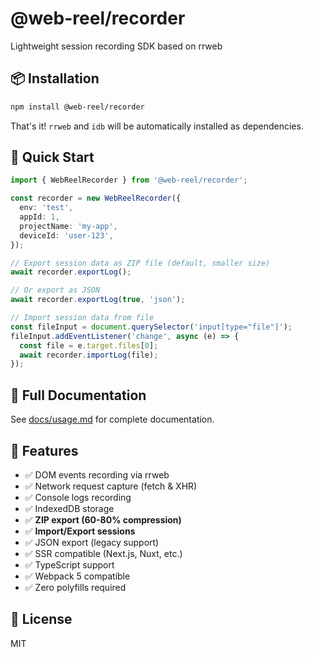 # @web-reel/recorder

Lightweight session recording SDK based on rrweb

## 📦 Installation

```bash
npm install @web-reel/recorder
```

That's it! `rrweb` and `idb` will be automatically installed as dependencies.

## 🚀 Quick Start

```typescript
import { WebReelRecorder } from '@web-reel/recorder';

const recorder = new WebReelRecorder({
  env: 'test',
  appId: 1,
  projectName: 'my-app',
  deviceId: 'user-123',
});

// Export session data as ZIP file (default, smaller size)
await recorder.exportLog();

// Or export as JSON
await recorder.exportLog(true, 'json');

// Import session data from file
const fileInput = document.querySelector('input[type="file"]');
fileInput.addEventListener('change', async (e) => {
  const file = e.target.files[0];
  await recorder.importLog(file);
});
```

## 📖 Full Documentation

See [docs/usage.md](./docs/usage.md) for complete documentation.

## 🔧 Features

- ✅ DOM events recording via rrweb
- ✅ Network request capture (fetch & XHR)
- ✅ Console logs recording
- ✅ IndexedDB storage
- ✅ **ZIP export (60-80% compression)**
- ✅ **Import/Export sessions**
- ✅ JSON export (legacy support)
- ✅ SSR compatible (Next.js, Nuxt, etc.)
- ✅ TypeScript support
- ✅ Webpack 5 compatible
- ✅ Zero polyfills required

## 📄 License

MIT
